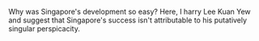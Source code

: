 Why was Singapore's development so easy? Here, I harry Lee Kuan Yew and suggest that Singapore's success isn't attributable to his putatively singular perspicacity.
